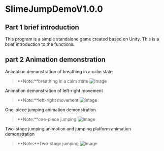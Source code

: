 # SlimeJumpDemoV1.0.0


## Part 1 brief introduction
This program is a simple standalone game created based on Unity.
This is a brief introduction to the functions.


## part 2 Animation demonstration
Animation demonstration of breathing in a calm state
>**Note:**breathing in a calm state
![Image](https://github.com/user-attachments/assets/495ae8c7-c062-4437-930c-8aad6af69865)


Animation demonstration of left-right movement
>**Note:**left-right movement
![Image](https://github.com/user-attachments/assets/ce5c743e-3462-44af-b5c9-8b5b30e7e043)


One-piece jumping animation demonstration
>**Note:**one-piece jumping
![Image](https://github.com/user-attachments/assets/06571690-5172-48e4-8165-2645102f6d43)


Two-stage jumping animation and jumping platform animation demonstration
>**Note:**Two-stage jumping
![Image](https://github.com/user-attachments/assets/3d5c79e7-6644-4e99-8b33-43080db1b29c)
